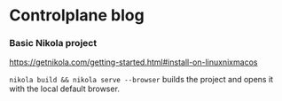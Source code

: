 # Controlplane blog

### Basic Nikola project

https://getnikola.com/getting-started.html#install-on-linuxnixmacos

`nikola build && nikola serve --browser` builds the project and opens it with the local default browser.
